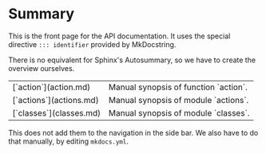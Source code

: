 # Summary

This is the front page for the API documentation. It uses the special
directive `::: identifier` provided by MkDocstring.

There is no equivalent for Sphinx's Autosummary, so we have to
create the overview ourselves.

<table markdown="1"><tr><td>
    [`action`](action.md)
</td><td>
    Manual synopsis of function `action`.
</td></tr><tr><td>
    [`actions`](actions.md)
</td><td>
    Manual synopsis of module `actions`.
</td></tr><tr><td>
    [`classes`](classes.md)
</td><td>
    Manual synopsis of module `classes`.
</td></tr></table>

This does not add them to the navigation in the side bar. We also
have to do that manually, by editing `mkdocs.yml`.
